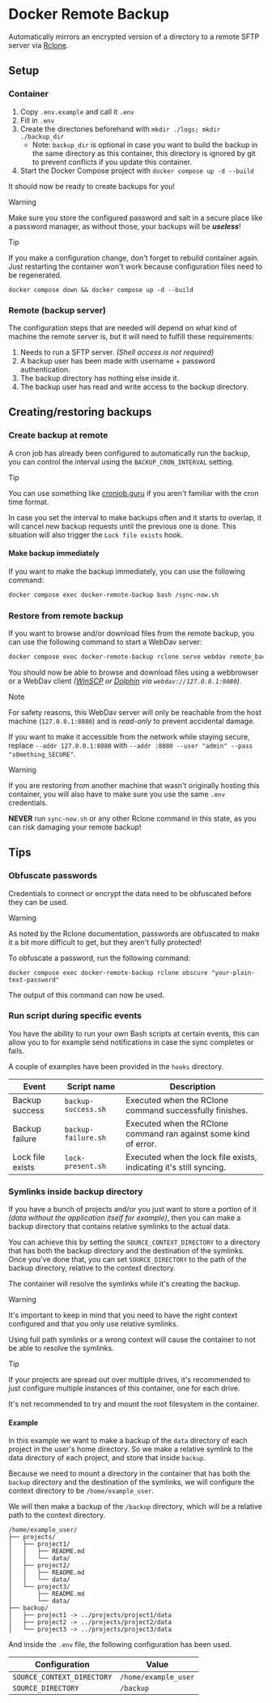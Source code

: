 # Docker Remote Backup
Automatically mirrors an encrypted version of a directory to a remote SFTP server via [Rclone](https://rclone.org/).


## Setup
### Container
1. Copy `.env.example` and call it `.env`
2. Fill in `.env`
3. Create the directories beforehand with `mkdir ./logs; mkdir ./backup_dir`
    - Note: `backup_dir` is optional in case you want to build the backup in the same directory as this container, this directory is ignored by git to prevent conflicts if you update this container.
4. Start the Docker Compose project with `docker compose up -d --build`

It should now be ready to create backups for you!

> [!WARNING]
> Make sure you store the configured password and salt in a secure place like a password manager, as without those, your backups will be ***useless***!

> [!TIP]
> If you make a configuration change, don't forget to rebuild container again.
> Just restarting the container won't work because configuration files need to be regenerated.
>
> `docker compose down && docker compose up -d --build`


### Remote (backup server)
The configuration steps that are needed will depend on what kind of machine the remote server is, but it will need to fulfill these requirements:

1. Needs to run a SFTP server. _(Shell access is not required)_
2. A backup user has been made with username + password authentication.
3. The backup directory has nothing else inside it.
4. The backup user has read and write access to the backup directory.


## Creating/restoring backups
### Create backup at remote
A cron job has already been configured to automatically run the backup, you can control the interval using the `BACKUP_CRON_INTERVAL` setting.

> [!TIP]
> You can use something like [cronjob.guru](https://crontab.guru/) if you aren't familiar with the cron time format.

In case you set the interval to make backups often and it starts to overlap, it will cancel new backup requests until the previous one is done.
This situation will also trigger the `Lock file exists` hook.


#### Make backup immediately
If you want to make the backup immediately, you can use the following command:
```bash
docker compose exec docker-remote-backup bash /sync-now.sh
```


### Restore from remote backup
If you want to browse and/or download files from the remote backup, you can use the following command to start a WebDav server:

```bash
docker compose exec docker-remote-backup rclone serve webdav remote_backup:/ --addr 127.0.0.1:8080 --read-only
```

You should now be able to browse and download files using a webbrowser or a WebDav client _([WinSCP](https://winscp.net/eng/index.php) or [Dolphin](https://apps.kde.org/dolphin/) via `webdav://127.0.0.1:8080`)_.

> [!NOTE]
> For safety reasons, this WebDav server will only be reachable from the host machine (`127.0.0.1:8080`) and is _read-only_ to prevent accidental damage.
>
> If you want to make it accessible from the network while staying secure, replace `--addr 127.0.0.1:8080` with `--addr :8080 --user "admin" --pass "s0mething_SECURE"`.

> [!WARNING]
> If you are restoring from another machine that wasn't originally hosting this container, you will also have to make sure you use the same `.env` credentials.
>
> **NEVER** run `sync-now.sh` or any other Rclone command in this state, as you can risk damaging your remote backup!


## Tips
### Obfuscate passwords
Credentials to connect or encrypt the data need to be obfuscated before they can be used.

> [!WARNING]
> As noted by the Rclone documentation, passwords are obfuscated to make it a bit more difficult to get, but they aren't fully protected!

To obfuscate a password, run the following command:

`docker compose exec docker-remote-backup rclone obscure "your-plain-text-password"`

The output of this command can now be used.


### Run script during specific events
You have the ability to run your own Bash scripts at certain events, this can allow you to for example send notifications in case the sync completes or fails.

A couple of examples have been provided in the `hooks` directory.

| Event            | Script name         | Description                                                        |
|------------------|---------------------|--------------------------------------------------------------------|
| Backup success   | `backup-success.sh` | Executed when the RClone command successfully finishes.            |
| Backup failure   | `backup-failure.sh` | Executed when the RClone command ran against some kind of error.   |
| Lock file exists | `lock-present.sh`   | Executed when the lock file exists, indicating it's still syncing. |


### Symlinks inside backup directory
If you have a bunch of projects and/or you just want to store a portion of it _(data without the application itself for example)_, then you can make a backup directory that contains relative symlinks to the actual data.

You can achieve this by setting the `SOURCE_CONTEXT_DIRECTORY` to a directory that has both the backup directory and the destination of the symlinks.
Once you've done that, you can set `SOURCE_DIRECTORY` to the path of the backup directory, relative to the context directory.

The container will resolve the symlinks while it's creating the backup.

> [!WARNING]
> It's important to keep in mind that you need to have the right context configured and that you only use relative symlinks.
>
> Using full path symlinks or a wrong context will cause the container to not be able to resolve the symlinks.

> [!TIP]
> If your projects are spread out over multiple drives, it's recommended to just configure multiple instances of this container, one for each drive.
>
> It's not recommended to try and mount the root filesystem in the container.


#### Example
In this example we want to make a backup of the `data` directory of each project in the user's home directory.
So we make a relative symlink to the data directory of each project, and store that inside `backup`.

Because we need to mount a directory in the container that has both the `backup` directory and the destination of the symlinks, we will configure the context directory to be `/home/example_user`.

We will then make a backup of the `/backup` directory, which will be a relative path to the context directory.

```
/home/example_user/
├── projects/
│   ├── project1/
│   │   ├── README.md
│   │   └── data/
│   ├── project2/
│   │   ├── README.md
│   │   └── data/
│   └── project3/
│       ├── README.md
│       └── data/
├── backup/
│   ├── project1 -> ../projects/project1/data
│   ├── project2 -> ../projects/project2/data
│   └── project3 -> ../projects/project3/data
```

And inside the `.env` file, the following configuration has been used.

| Configuration              | Value                |
|----------------------------|----------------------|
| `SOURCE_CONTEXT_DIRECTORY` | `/home/example_user` |
| `SOURCE_DIRECTORY`         | `/backup`            |
